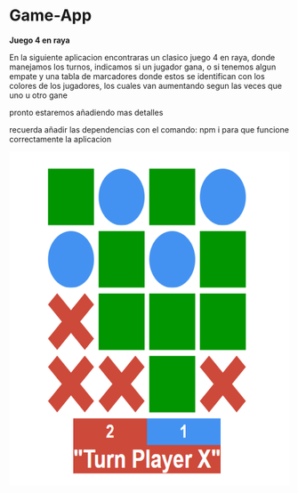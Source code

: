 # Game-App

**Juego 4 en raya**

En la siguiente aplicacion encontraras un clasico juego 4 en raya,
donde manejamos los turnos, indicamos si un jugador gana, o si tenemos algun empate
y una tabla de marcadores donde estos se identifican con los colores de los jugadores,
los cuales van aumentando segun las veces que uno u otro gane

pronto estaremos añadiendo mas detalles

recuerda añadir las dependencias con el comando: npm i para que funcione correctamente la aplicacion

<img height="600px" src="./images/Captura de pantalla (247).png">